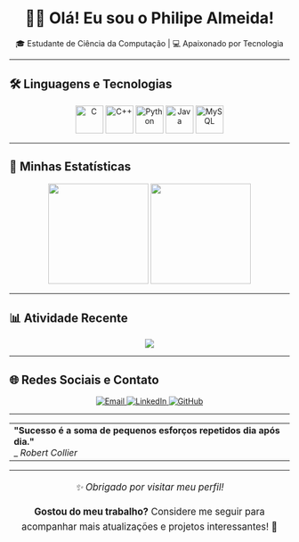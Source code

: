 <!-- START README -->
<h1 align="center">👨‍💻 Olá! Eu sou o Philipe Almeida!</h1>
<p align="center">
   🎓 Estudante de Ciência da Computação | 💻 Apaixonado por Tecnologia
</p>

---

## 🛠️ **Linguagens e Tecnologias**
<p align="center">
   <img src="https://cdn.jsdelivr.net/gh/devicons/devicon/icons/c/c-original.svg" title="C" alt="C" width="50" height="50"/>
   <img src="https://cdn.jsdelivr.net/gh/devicons/devicon/icons/cplusplus/cplusplus-original.svg" title="C++" alt="C++" width="50" height="50"/>
   <img src="https://cdn.jsdelivr.net/gh/devicons/devicon/icons/python/python-original.svg" title="Python" alt="Python" width="50" height="50"/>
   <img src="https://cdn.jsdelivr.net/gh/devicons/devicon/icons/java/java-original.svg" title="Java" alt="Java" width="50" height="50"/>
   <img src="https://cdn.jsdelivr.net/gh/devicons/devicon/icons/mysql/mysql-original-wordmark.svg" title="MySQL" alt="MySQL" width="50" height="50"/>
</p>

---

## 🚀 **Minhas Estatísticas**
<p align="center">
   <img height="180em" src="https://github-readme-stats.vercel.app/api?username=Ph-almeida01&show_icons=true&theme=react&include_all_commits=true&count_private=true"/>
   <img height="180em" src="https://github-readme-stats.vercel.app/api/top-langs/?username=Ph-almeida01&layout=compact&langs_count=7&theme=react"/>
</p>

---

## 📊 **Atividade Recente**
<p align="center">
   <img src="https://github-readme-activity-graph.vercel.app/graph?username=Ph-almeida01&theme=react-dark"/>
</p>

---

## 🌐 **Redes Sociais e Contato**
<p align="center">
   <a href="mailto:phh.almeida01@gmail.com" target="_blank">
      <img src="https://img.shields.io/badge/-Email-D14836?style=for-the-badge&logo=gmail&logoColor=white" alt="Email"/>
   </a>
   <a href="https://www.linkedin.com/in/philipe-almeida-0407361a4/" target="_blank">
      <img src="https://img.shields.io/badge/-LinkedIn-%230077B5?style=for-the-badge&logo=linkedin&logoColor=white" alt="LinkedIn"/>
   </a>
   <a href="https://github.com/Ph-almeida01" target="_blank">
      <img src="https://img.shields.io/badge/-GitHub-333333?style=for-the-badge&logo=github&logoColor=white" alt="GitHub"/>
   </a>
</p>

---

<div align="center">
   <table>
      <tr>
         <td>
            <strong>"Sucesso é a soma de pequenos esforços repetidos dia após dia."</strong>  
            <br> _ <em>Robert Collier</em>
         </td>
      </tr>
   </table>
</div>

---

<div align="center" style="font-size: 1.2em; line-height: 1.6;">
   <p><em>✨ Obrigado por visitar meu perfil!</em></p>
   <p><strong>Gostou do meu trabalho?</strong> Considere me seguir para acompanhar mais atualizações e projetos interessantes! 🚀</p>
</div>

<!-- END README -->
